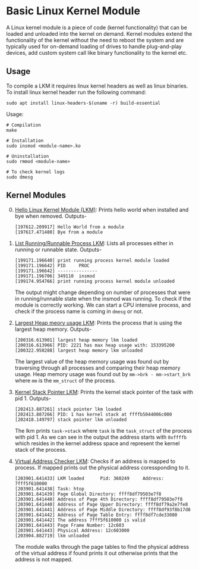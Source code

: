 # Basic Linux Kernel Module

A Linux kernel module is a piece of code (kernel functionality) that can be loaded and unloaded into the kernel on demand. Kernel modules extend the functionality of the kernel without the need to reboot the system and are typically used for on-demand loading of drives to handle plug-and-play devices, add custom system call like binary functionality to the kernel etc.

## Usage

To compile a LKM it requires linux kernel headers as well as linux binaries. To install linux kernel header run the following command:

```console
sudo apt install linux-headers-$(uname -r) build-essential
```

Usage:

```console
# Compilation
make

# Installation
sudo insmod <module-name>.ko

# Uninstallation
sudo rmmod <module-name>

# To check kernel logs
sudo dmesg
```

## Kernel Modules

0. [Hello Linux Kernel Module (LKM)](./hello/mymodule.c): Prints hello world when installed and bye when removed.
    Outputs-
    ```console 
    [197612.209917] Hello World from a module
    [197617.471480] Bye from a module
    ```

1. [List Running/Runnable Process LKM](./running/lkm1.c): Lists all processes either in running or runnable state. Outputs-
    ```console
    [199171.196640] print running process kernel module loaded
    [199171.196642] PID     PROC
    [199171.196642] ---------------
    [199171.196706] 349110  insmod
    [199174.954766] print running process kernel module unloaded
    ```
    The output might change depending on number of processes that were in running/runnable state when the insmod was running. To check if the module is correctly working. We can start a CPU intensive process, and check if the process name is coming in `dmesg` or not.

2. [Largest Heap meory usage LKM](./heap/lkm2.c): Prints the process that is using the largest heap memory. Outputs-
    ```console
    [200316.613901] largest heap memory lkm loaded
    [200316.613966] PID: 2221 has max heap usage with: 153395200
    [200322.950288] largest heap memory lkm unloaded
    ```
    The largest value of the heap memory usage was found out by traversing through all processes and comparing their heap memory usage. Heap memory usage was found out by `mm->brk - mm->start_brk` where `mm` is the `mm_struct` of the process.

3. [Kernel Stack Pointer LKM](./ksp/lkm3.c): Prints the kernel stack pointer of the task with pid 1. Outputs-
    ```console
    [202413.887261] stack pointer lkm loaded
    [202413.887266] PID: 1 has kernel stack at ffffb5044006c000
    [202418.149797] stack pointer lkm unloaded
    ```
    The lkm prints `task->stack` where `task` is the `task_struct` of the process with pid 1. As we can see in the output the address starts with `0xffffb` which resides in the kernel address space and represent the kernel stack of the process.

4. [Virtual Address Checker LKM](./mapper/lkm4.c): Checks if an address is mapped to process. If mapped prints out the physical address coressponding to it.
    ```console
    [203901.641433] LKM loaded      Pid: 360249     Address: 7fff5f610000
    [203901.641438] Task: htop
    [203901.641439] Page Global Directory: ffff8df79503e7f8
    [203901.641440] Address of Page 4th Directory: ffff8df79503e7f8
    [203901.641440] Address of Page Upper Directory: ffff8df79a2e7fe8
    [203901.641441] Address of Page Middle Directory: ffff8df93f8b17d8
    [203901.641442] Address of Page Table Entry: ffff8df7cde33080
    [203901.641442] The address 7fff5f610000 is valid
    [203901.641443] Page Frame Number: 12c603
    [203901.641443] Physical Address: 12c603000
    [203904.882719] lkm unloaded
    ```
    The module walks through the page tables to find the physical address of the virtual address if found prints it out otherwise prints that the address is not mapped.

